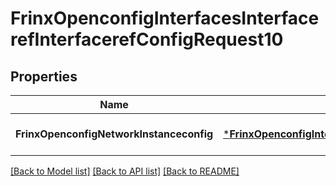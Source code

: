 # FrinxOpenconfigInterfacesInterfacerefInterfacerefConfigRequest10

## Properties
Name | Type | Description | Notes
------------ | ------------- | ------------- | -------------
**FrinxOpenconfigNetworkInstanceconfig** | [***FrinxOpenconfigInterfacesInterfacerefInterfacerefConfig**](frinx.openconfig.interfaces.interfaceref.interfaceref.Config.md) |  | [optional] [default to null]

[[Back to Model list]](../README.md#documentation-for-models) [[Back to API list]](../README.md#documentation-for-api-endpoints) [[Back to README]](../README.md)


